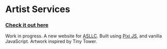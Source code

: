 # Artist Services

### [Check it out here](https://wesley.codes/asllc)

Work in progress. A new website for [ASLLC](https://artistservic.es). Built using [Pixi JS](https://pixijs.com), and vanilla JavaScript. Artwork inspired by Tiny Tower.
